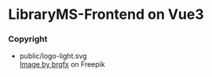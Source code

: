 # LibraryMS-Frontend on Vue3


### Copyright
- public/logo-light.svg <br/>
<a href="https://www.freepik.com/free-vector/open-book-illustration_246992896.htm#query=book%20svg&position=0&from_view=keyword&track=ais_hybrid&uuid=9cc6b507-8fd8-475a-921e-e1e863641bee">Image by brgfx</a> on Freepik
